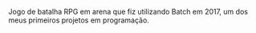 Jogo de batalha RPG em arena que fiz utilizando Batch em 2017, um dos meus primeiros projetos
em programação.
                                                                              
